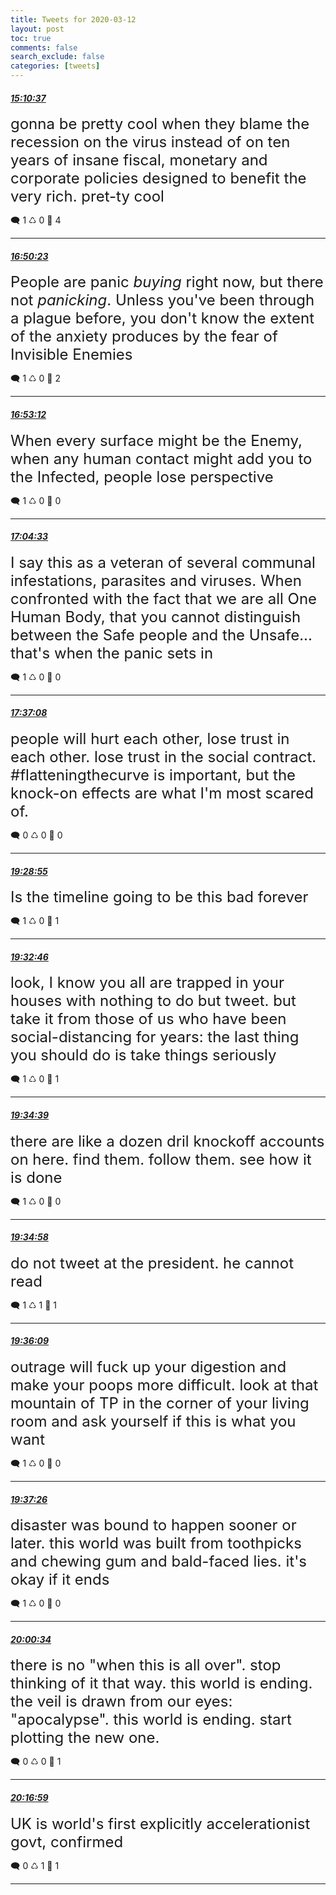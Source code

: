 ```yaml
---
title: Tweets for 2020-03-12
layout: post
toc: true
comments: false
search_exclude: false
categories: [tweets]
---
```



#### <a href = "https://twitter.com/deepfates/status/1238210812117807105">*15:10:37*</a>

<font size="5">gonna be pretty cool when they blame the recession on the virus instead of on ten years of insane fiscal, monetary and corporate policies designed to benefit the very rich. pret-ty cool</font>



🗨️ 1 ♺ 0 🤍  4   

---
    
#### <a href = "https://twitter.com/deepfates/status/1238235921297760256">*16:50:23*</a>

<font size="5">People are panic *buying* right now, but there not *panicking*. Unless you've been through a plague before, you don't know the extent of the anxiety produces by the fear of Invisible Enemies</font>



🗨️ 1 ♺ 0 🤍  2   

---
    
#### <a href = "https://twitter.com/deepfates/status/1238236630533591040">*16:53:12*</a>

<font size="5">When every surface might be the Enemy, when any human contact might add you to the Infected, people lose perspective</font>



🗨️ 1 ♺ 0 🤍  0   

---
    
#### <a href = "https://twitter.com/deepfates/status/1238239484036014080">*17:04:33*</a>

<font size="5">I say this as a veteran of several communal infestations, parasites and viruses. When confronted with the fact that we are all One Human Body, that you cannot distinguish between the Safe people and the Unsafe... that's when the panic sets in</font>



🗨️ 1 ♺ 0 🤍  0   

---
    
#### <a href = "https://twitter.com/deepfates/status/1238247686312247302">*17:37:08*</a>

<font size="5">people will hurt each other, lose trust in each other. lose trust in the social contract. #flatteningthecurve is important, but the knock-on effects are what I'm most scared of.</font>



🗨️ 0 ♺ 0 🤍  0   

---
    
#### <a href = "https://twitter.com/deepfates/status/1238275816636575745">*19:28:55*</a>

<font size="5">Is the timeline going to be this bad forever</font>



🗨️ 1 ♺ 0 🤍  1   

---
    
#### <a href = "https://twitter.com/deepfates/status/1238276785885679616">*19:32:46*</a>

<font size="5">look, I know you all are trapped in your houses with nothing to do but tweet. but take it from those of us who have been social-distancing for years: the last thing you should do is take things seriously</font>



🗨️ 1 ♺ 0 🤍  1   

---
    
#### <a href = "https://twitter.com/deepfates/status/1238277257954603009">*19:34:39*</a>

<font size="5">there are like a dozen dril knockoff accounts on here. find them. follow them. see how it is done</font>



🗨️ 1 ♺ 0 🤍  0   

---
    
#### <a href = "https://twitter.com/deepfates/status/1238277337600241667">*19:34:58*</a>

<font size="5">do not tweet at the president. he cannot read</font>



🗨️ 1 ♺ 1 🤍  1   

---
    
#### <a href = "https://twitter.com/deepfates/status/1238277638432538624">*19:36:09*</a>

<font size="5">outrage will fuck up your digestion and make your poops more difficult. look at that mountain of TP in the corner of your living room and ask yourself if this is what you want</font>



🗨️ 1 ♺ 0 🤍  0   

---
    
#### <a href = "https://twitter.com/deepfates/status/1238277959401664512">*19:37:26*</a>

<font size="5">disaster was bound to happen sooner or later. this world was built from toothpicks and chewing gum and bald-faced lies. it's okay if it ends</font>



🗨️ 1 ♺ 0 🤍  0   

---
    
#### <a href = "https://twitter.com/deepfates/status/1238283782282555393">*20:00:34*</a>

<font size="5">there is no "when this is all over". stop thinking of it that way.  this world is ending. the veil is drawn from our eyes: "apocalypse".   this world is ending. start plotting the new one.</font>



🗨️ 0 ♺ 0 🤍  1   

---
    
#### <a href = "https://twitter.com/deepfates/status/1238287913546178562">*20:16:59*</a>

<font size="5">UK is world's first explicitly accelerationist govt, confirmed</font>



🗨️ 0 ♺ 1 🤍  1   

---
    
            
